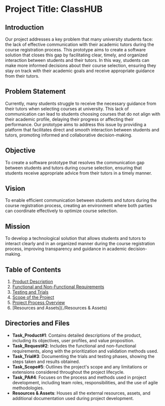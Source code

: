 # **Project Title: ClassHUB**

## **Introduction**
Our project addresses a key problem that many university students face: the lack of effective communication with their academic tutors during the course registration process. This prototype aims to create a software solution that closes this gap by facilitating clear, timely, and organized interaction between students and their tutors. In this way, students can make more informed decisions about their course selection, ensuring they stay on track with their academic goals and receive appropriate guidance from their tutors.

## **Problem Statement**
Currently, many students struggle to receive the necessary guidance from their tutors when selecting courses at university. This lack of communication can lead to students choosing courses that do not align with their academic profile, delaying their progress or affecting their performance. Our prototype aims to address this issue by providing a platform that facilitates direct and smooth interaction between students and tutors, promoting informed and collaborative decision-making.

## **Objective**
To create a software prototype that resolves the communication gap between students and tutors during course selection, ensuring that students receive appropriate advice from their tutors in a timely manner.

## **Vision**
To enable efficient communication between students and tutors during the course registration process, creating an environment where both parties can coordinate effectively to optimize course selection.

## **Mission**
To develop a technological solution that allows students and tutors to interact clearly and in an organized manner during the course registration process, improving transparency and guidance in academic decision-making.

## **Table of Contents**
1. [Product Description](./Task_Product#1)
2. [Functional and Non-Functional Requirements](./Task_Request#2)
3. [Testing and Trials](./Task_Trial#3)
4. [Scope of the Project](./Task_Scope#5)
5. [Project Process Overview](./Task_PA#4)
6. [Resources and Assets](./Resources & Assets)

## **Directories and Files**
- **Task_Product#1**: Contains detailed descriptions of the product, including its objectives, user profiles, and value proposition.
- **Task_Request#2**: Includes the functional and non-functional requirements, along with the prioritization and validation methods used.
- **Task_Trial#3**: Documenting the trials and testing phases, showing the steps taken and results obtained.
- **Task_Scope#5**: Outlines the project's scope and any limitations or extensions considered throughout the project lifecycle.
- **Task_PA#4**: Focuses on the process and methods used in project development, including team roles, responsibilities, and the use of agile methodologies.
- **Resources & Assets**: Houses all the external resources, assets, and additional documentation used during project development.
